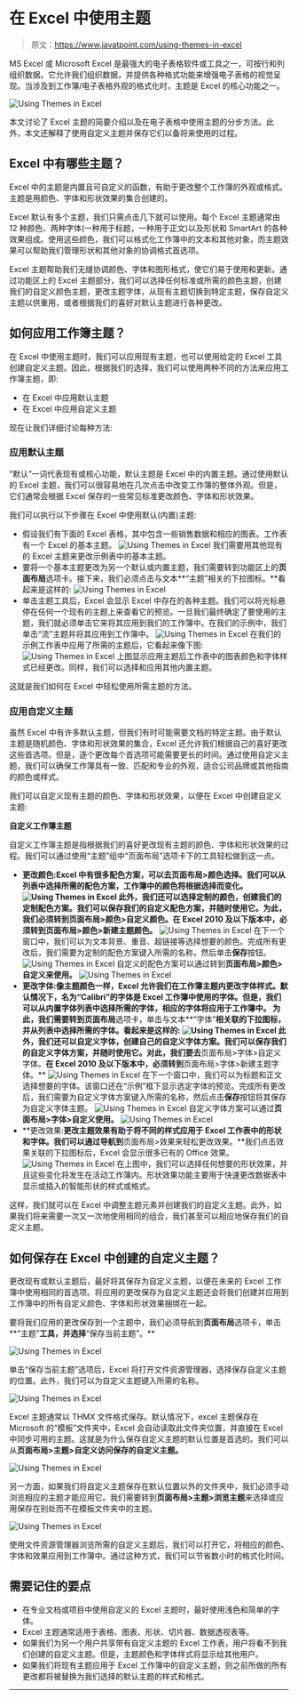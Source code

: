 # 在 Excel 中使用主题

> 原文：<https://www.javatpoint.com/using-themes-in-excel>

MS Excel 或 Microsoft Excel 是最强大的电子表格软件或工具之一，可按行和列组织数据。它允许我们组织数据，并提供各种格式功能来增强电子表格的视觉呈现。当涉及到工作簿/电子表格外观的格式化时，主题是 Excel 的核心功能之一。

![Using Themes in Excel](img/ecb8e61dadd1ed871569dbfe410c0f43.png)

本文讨论了 Excel 主题的简要介绍以及在电子表格中使用主题的分步方法。此外，本文还解释了使用自定义主题并保存它们以备将来使用的过程。

## Excel 中有哪些主题？

Excel 中的主题是内置且可自定义的函数，有助于更改整个工作簿的外观或格式。主题是用颜色、字体和形状效果的集合创建的。

Excel 默认有多个主题，我们只需点击几下就可以使用。每个 Excel 主题通常由 12 种颜色、两种字体(一种用于标题，一种用于正文)以及形状和 SmartArt 的各种效果组成。使用这些颜色，我们可以格式化工作簿中的文本和其他对象，而主题效果可以帮助我们管理形状和其他对象的协调格式首选项。

Excel 主题帮助我们无缝协调颜色、字体和图形格式，使它们易于使用和更新。通过功能区上的 Excel 主题部分，我们可以选择任何标准或所需的颜色主题，创建我们的自定义颜色主题，更改主题字体，从现有主题切换到特定主题，保存自定义主题以供重用，或者根据我们的喜好对默认主题进行各种更改。

## 如何应用工作簿主题？

在 Excel 中使用主题时，我们可以应用现有主题，也可以使用给定的 Excel 工具创建自定义主题。因此，根据我们的选择，我们可以使用两种不同的方法来应用工作簿主题，即:

*   在 Excel 中应用默认主题
*   在 Excel 中应用自定义主题

现在让我们详细讨论每种方法:

### 应用默认主题

“默认”一词代表现有或核心功能，默认主题是 Excel 中的内置主题。通过使用默认的 Excel 主题，我们可以很容易地在几次点击中改变工作簿的整体外观。但是，它们通常会根据 Excel 保存的一些常见标准更改颜色、字体和形状效果。

我们可以执行以下步骤在 Excel 中使用默认(内置)主题:

*   假设我们有下面的 Excel 表格，其中包含一些销售数据和相应的图表。工作表有一个 Excel 的基本主题。
    ![Using Themes in Excel](img/a523f9a86a4d2d3ad89eb5d88dbfe37b.png)
    我们需要用其他现有的 Excel 主题来更改示例表中的基本主题。
*   要将一个基本主题更改为另一个默认或内置主题，我们需要转到功能区上的**页面布局**选项卡。接下来，我们必须点击与文本**“主题”相关的下拉图标。**看起来是这样的:
    ![Using Themes in Excel](img/272a80eade48696ef099976d0888031a.png)
*   单击主题工具后，Excel 会显示 Excel 中存在的各种主题。我们可以将光标悬停在任何一个现有的主题上来查看它的预览。一旦我们最终确定了要使用的主题，我们就必须单击它来将其应用到我们的工作簿中。在我们的示例中，我们单击“流”主题并将其应用到工作簿中。
    ![Using Themes in Excel](img/834c1596ef63c0e9deeab0f14d147a39.png)
    在我们的示例工作表中应用了所需的主题后，它看起来像下图:
    ![Using Themes in Excel](img/0145f56af0670e92f3715fad887e4e9b.png)
    上图显示应用主题后工作表中的图表颜色和字体样式已经更改。同样，我们可以选择和应用其他内置主题。

这就是我们如何在 Excel 中轻松使用所需主题的方法。

### 应用自定义主题

虽然 Excel 中有许多默认主题，但我们有时可能需要文档的特定主题。由于默认主题是随机颜色、字体和形状效果的集合，Excel 还允许我们根据自己的喜好更改这些首选项。但是，逐个更改每个首选项可能需要更长的时间。通过使用自定义主题，我们可以确保工作簿具有一致、匹配和专业的外观，适合公司品牌或其他指南的颜色或样式。

我们可以自定义现有主题的颜色、字体和形状效果，以便在 Excel 中创建自定义主题:

**自定义工作簿主题**

自定义工作簿主题是指根据我们的喜好更改现有主题的颜色、字体和形状效果的过程。我们可以通过使用“主题”组中“页面布局”选项卡下的工具轻松做到这一点。

*   **更改颜色:**Excel 中有很多配色方案，可以去**页面布局>颜色选择。**我们可以从列表中选择所需的配色方案，工作簿中的颜色将根据选择而变化。
    ![Using Themes in Excel](img/7a1dab54c38167cc1a97212c2d0a4e50.png)
    此外，我们还可以选择定制的颜色，创建我们的定制配色方案。我们可以保存我们的自定义配色方案，并随时使用它。为此，我们必须转到**页面布局>颜色>自定义颜色。**在 Excel 2010 及以下版本中，必须转到**页面布局>颜色>新建主题颜色。**
    ![Using Themes in Excel](img/dd933975fa846592a7fb730307499be3.png)
    在下一个窗口中，我们可以为文本背景、重音、超链接等选择想要的颜色。完成所有更改后，我们需要为定制的配色方案键入所需的名称，然后单击**保存**按钮。
    ![Using Themes in Excel](img/ef9b8c31f396a5e3d14e28243dedbb51.png)
    自定义的配色方案可以通过转到**页面布局>颜色>自定义来使用。**
    ![Using Themes in Excel](img/a505aad8434d7820417434ded8c03c2b.png)
*   **更改字体:**像主题颜色一样，Excel 允许我们在工作簿主题内更改字体样式。默认情况下，名为“Calibri”的字体是 Excel 工作簿中使用的字体。但是，我们可以从内置字体列表中选择所需的字体，相应的字体将应用于工作簿中。
    为此，我们需要转到**页面布局**选项卡，单击与文本**“字体”**相关联的下拉图标，并从列表中选择所需的字体。看起来是这样的:
    ![Using Themes in Excel](img/0ad971d553049ad9111e4c14aeb31ed8.png)
    此外，我们还可以自定义字体，创建自己的自定义字体方案。我们可以保存我们的自定义字体方案，并随时使用它。对此，我们要去**页面布局>字体>自定义字体。**在 Excel 2010 及以下版本中，必须转到**页面布局>字体>新建主题字体。**
    ![Using Themes in Excel](img/29a1a0e41c4fdd589ef0640a6bb66c2c.png)
    在下一个窗口中，我们可以为标题和正文选择想要的字体。该窗口还在“示例”框下显示选定字体的预览。完成所有更改后，我们需要为自定义字体方案键入所需的名称，然后点击**保存**按钮将其保存为自定义字体主题。
    ![Using Themes in Excel](img/6b69cdaceebb725fce94946789a03b53.png)
    自定义字体方案可以通过**页面布局>字体>自定义使用。**
    ![Using Themes in Excel](img/d586e2fbbbfdf3c3267a01aa7b15d1dd.png)
*   **更改效果:**更改主题效果有助于将不同的样式应用于 Excel 工作表中的形状和字体。我们可以通过导航到**页面布局>效果来轻松更改效果。**我们点击效果关联的下拉图标后，Excel 会显示很多已有的 Office 效果。
    ![Using Themes in Excel](img/229a5de9b94fc5e778d2808dd148332e.png)
    在上图中，我们可以选择任何想要的形状效果，并且这些变化将发生在活动工作簿内。形状效果功能主要用于快速更改数据表中显示或插入的智能形状的样式或格式。

这样，我们就可以在 Excel 中调整主题元素并创建我们的自定义主题。此外，如果我们将来需要一次又一次地使用相同的组合，我们甚至可以相应地保存我们的自定义主题。

## 如何保存在 Excel 中创建的自定义主题？

更改现有或默认主题后，最好将其保存为自定义主题，以便在未来的 Excel 工作簿中使用相同的首选项。将应用的更改保存为自定义主题还会将我们创建并应用到工作簿中的所有自定义颜色、字体和形状效果捆绑在一起。

要将我们应用的更改保存到一个主题中，我们必须导航到**页面布局**选项卡，单击**“主题”**工具，并选择**“保存当前主题”。**

![Using Themes in Excel](img/f2220189d8ea4570f2b456562123e5a7.png)

单击“保存当前主题”选项后，Excel 将打开文件资源管理器，选择保存自定义主题的位置。此外，我们可以为自定义主题键入所需的名称。

![Using Themes in Excel](img/f0b51da42721e23b076a432faa82278e.png)

Excel 主题通常以 THMX 文件格式保存。默认情况下，excel 主题保存在 Microsoft 的“模板”文件夹中，Excel 会自动读取此文件夹位置，并直接在 Excel 中同步可用的主题。这就是为什么保存自定义主题的默认位置是首选的。我们可以从**页面布局>主题>自定义访问保存的自定义主题。**

![Using Themes in Excel](img/4b5d3533931b97b3865430a240cabe60.png)

另一方面，如果我们将自定义主题保存在默认位置以外的文件夹中，我们必须手动浏览相应的主题才能应用它。我们需要转到**页面布局>主题>浏览主题**来选择或应用保存在别处而不在模板文件夹中的主题。

![Using Themes in Excel](img/047cd5aa4ec4591bcc20fdcddedf033f.png)

使用文件资源管理器浏览所需的自定义主题后，我们可以打开它，将相应的颜色、字体和效果应用到工作簿中。通过这种方式，我们可以节省数小时的格式化时间。

## 需要记住的要点

*   在专业文档或项目中使用自定义的 Excel 主题时，最好使用浅色和简单的字体。
*   Excel 主题通常适用于表格、图表、形状、切片器、数据透视表等。
*   如果我们为另一个用户共享带有自定义主题的 Excel 工作表，用户将看不到我们创建的自定义主题。但是，主题颜色和字体样式将显示给其他用户。
*   如果我们将现有主题应用于 Excel 工作簿中的自定义主题，则之前所做的所有更改都将被替换为我们选择的默认主题的样式和格式。

* * *